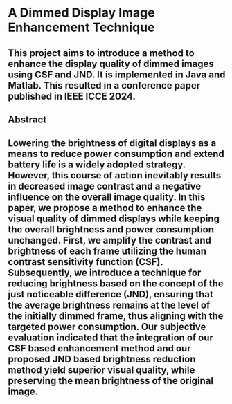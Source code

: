 # A Dimmed Display Image Enhancement Technique

## This project aims to introduce a method to enhance the display quality of dimmed images using CSF and JND. It is implemented in Java and Matlab. This resulted in a conference paper published in IEEE ICCE 2024.

## Abstract

## Lowering the brightness of digital displays as a means to reduce power consumption and extend battery life is a widely adopted strategy. However, this course of action inevitably results in decreased image contrast and a negative influence on the overall image quality. In this paper, we propose a method to enhance the visual quality of dimmed displays while keeping the overall brightness and power consumption unchanged. First, we amplify the contrast and brightness of each frame utilizing the human contrast sensitivity function (CSF). Subsequently, we introduce a technique for reducing brightness based on the concept of the just noticeable difference (JND), ensuring that the average brightness remains at the level of the initially dimmed frame, thus aligning with the targeted power consumption. Our subjective evaluation indicated that the integration of our CSF based enhancement method and our proposed JND based brightness reduction method yield superior visual quality, while preserving the mean brightness of the original image.

